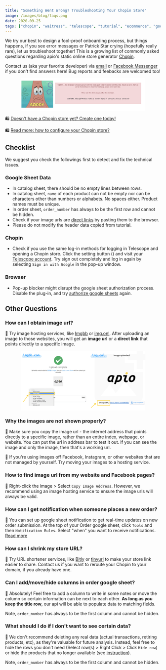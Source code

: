 ```yaml
---
title: "Something Went Wrong? Troubleshooting Your Chopin Store"
image: /images/blog/faqs.png
date: 2020-09-25
tags: ["chopin", "waitress", "telescope", "tutorial", "ecommerce", "google-sheet", "google", "website", "documentation"]
---
```


We try our best to design a fool-proof onboarding process, but things happens, if you see error messages or Patrick Star crying (hopefully really rare), let us troubleshoot together! This is a growing list of commonly asked questions regarding apio\'s static online store generator [Chopin](https://telescope.apiobuild.com/app/chopin).

Contact us (aka your favorite developer) via <a href="mailto:apiobuild@gmail.com">email</a> or [Facebook Messenger](https://m.me/apiobuild) if you don't find answers here! Bug reports and feebacks are welcomed too!

<img src="/images/blog/chopin-error.png" class="post-img">

🛍️ [Doesn\'t have a Chopin store yet? Create one today!](https://apiobuild.com/blog/how-to-create-web-store-with-apio/)

🛍️ [Read more: how to configure your Chopin store?](https://apiobuild.com/blog/how-to-configure-chopin-store/)

## Checklist

We suggest you check the followings first to detect and fix the technical issues.

### Google Sheet Data

- In catalog sheet, there should be no empty lines between rows.
- In catalog sheet, `name` of each product can not be empty nor can be characters other than numbers or alphabets. No spaces either. Product names must be unique.
- In order sheet, `order_number` has always to be the first row and cannot be hidden.
- Check if your image urls are [direct links](#why-the-images-are-not-shown-properly) by pasting them to the browser.
- Please do not modify the header data copied from tutorial.

### Chopin

- Check if you use the same log-in methods for logging in Telescope and opening a Chopin store. Click the setting button (<i class="fas fa-cog"></i>) and visit your [Telescope account](https://telescope.apiobuild.com/settings). Try sign out completely and log in again by selecting `Sign in with Google` in the pop-up window.

### Browser

- Pop-up blocker might disrupt the google sheet authorization process. Disable the plug-in, and try [authorize google sheets](https://apiobuild.com/blog/how-to-create-web-store-with-apio/#step-2-add-catalog-google-sheet) again.


## Other Questions

### How can I obtain image url?

🙋 Try image hosting services, like [Imgbb](https://imgbb.com/) or [img.onl](https://img.onl/). After uploading an image to those websites, you will get an **image url** or a **direct link** that points directly to a specific image.

<img src="/images/blog/faq-image-link.png" class="post-img">

### Why the images are not shown properly?

🙋 Make sure you copy the image url - the internet address that points directly to a specific image, rather than an entire index, webpage, or website. You can put the url in address bar to test it out. If you can see the image and only the image, then that's a working url.

🙋 If you're using images off Facebook, Instagram, or other websites that are not managed by yourself. Try moving your images to a hosting service.

### How to find image url from my website and Facebook pages?

🙋 Right-click the image > Select `Copy Image Address`. However, we recommend using an image hosting service to ensure the image urls will always be valid.

### How can I get notification when someone places a new order?

🙋 You can set up google sheet notification to get real-time updates on new order submission. At the top of your Order google sheet, click `Tools` and then `Notification Rules`. Select "when" you want to receive notifications. [Read more](https://support.google.com/docs/answer/91588?co=GENIE.Platform%3DDesktop&hl=en)

### How can I shrink my store URL?

🙋 Try URL shortener services, like [Bitly](https://bitly.com/)  or [tinyurl](https://tinyurl.com/) to make your store link easier to share. Contact us if you want to reroute your Chopin to your domain, if you already have one.

### Can I add/move/hide columns in order google sheet?

🙋 Absolutely! Feel free to add a column to write in some notes or move the column so certain information can be next to each other. **As long as you keep the title row**, our api will be able to populate data to matching fields. 

Note, `order_number` has always to be the first column and cannot be hidden.

### What should I do if I don't want to see certain data?

🙋 We don't recommend deleting any real data (actual transactions, retiring products, etc), as they're valuable for future analysis. Instead, feel free to hide the rows you don't need (Select row(s) > Right Click > Click `Hide row`) or hide the products that no longer available (see [instruction](https://apiobuild.com/blog/how-to-configure-chopin-store/#update-catalog-sheet)). 

Note, `order_number` has always to be the first column and cannot be hidden.

<style>
.post-img {
    display: block;
    margin-left: auto;
    margin-right: auto;
    max-width: 80%;
}
</style>
